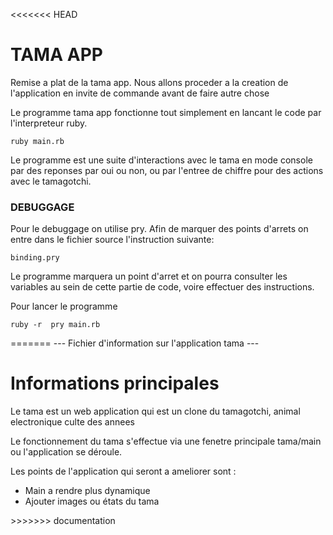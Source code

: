 <<<<<<< HEAD
<h1>TAMA APP</h1>

Remise a plat de la tama app.
Nous allons proceder a la creation de l'application en invite de commande avant de faire autre chose

Le programme tama app fonctionne tout simplement en lancant le code par l'interpreteur ruby.

```
ruby main.rb

```
Le programme est une suite d'interactions avec le tama en mode console par des reponses par
oui ou non, ou par l'entree de chiffre pour des actions avec le tamagotchi.

<h3>DEBUGGAGE</h3>
Pour le debuggage on utilise pry. 
Afin de marquer des points d'arrets on entre dans le fichier source l'instruction suivante:

```
binding.pry

```
Le programme marquera un point d'arret et on pourra consulter les variables au sein de cette partie
de code, voire effectuer des instructions.

Pour lancer le programme

```
ruby -r  pry main.rb 

```

























=======
--- Fichier d'information sur l'application tama ---

<h1>Informations principales </h1>

Le tama est un web application qui est un clone du tamagotchi, animal electronique culte des annees

Le fonctionnement du tama s'effectue via une fenetre principale tama/main ou l'application se
déroule.

Les points de l'application qui seront a ameliorer sont :

<ul>
    <li>Main a rendre plus dynamique </li>
    <li>Ajouter images ou états du tama </li>
</ul>
>>>>>>> documentation
